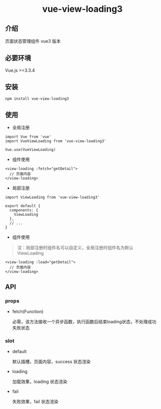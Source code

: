 <h1 align="center">vue-view-loading3</h1>

## 介绍
页面状态管理组件 vue3 版本

## 必要环境
Vue.js >=3.3.4

## 安装

```
npm install vue-view-loading3
```

## 使用

- 全局注册

```
import Vue from 'vue'
import VueViewLoading from 'vue-view-loading3'

Vue.use(VueViewLoading)
```

- 组件使用

```
<view-loading :fetch="getDetail">
  // 页面内容
</view-loading>
```

- 局部注册

```
import ViewLoading from 'vue-view-loading3'

export default {
  components: {
    ViewLoading
  },
  // ...
}
```

- 组件使用

> 注：局部注册时组件名可以自定义，全局注册时组件名为默认 ViewLoading

```
<view-loading :load="getDetail">
  // 页面内容
</view-loading>
```

## API

### props

- fetch(Function)

  必需，该方法接收一个异步函数，执行函数后结束loading状态，不处理成功失败状态

### slot

- default

  默认插槽，页面内容，success 状态渲染

- loading

  加载效果，loading 状态渲染

- fail

  失败效果，fail 状态渲染
